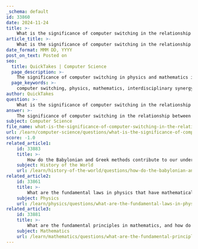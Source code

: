 ```yaml
---
_schema: default
id: 33860
date: 2024-11-24
title: >-
    What is the significance of computer switching in the relationship between physics and mathematics?
article_title: >-
    What is the significance of computer switching in the relationship between physics and mathematics?
date_format: MMM DD, YYYY
post_on_text: Posted on
seo:
  title: QuickTakes | Computer Science
  page_description: >-
    The significance of computer switching in physics and mathematics is explored through interdisciplinary synergy, experimental opportunities, computational models, Boolean logic applications, and educational impacts, showcasing the intertwined nature of these fields.
  page_keywords: >-
    computer switching, physics, mathematics, interdisciplinary synergy, computational models, experimental mathematics, Boolean logic, circuit design, learning, quantum computing
author: QuickTakes
question: >-
    What is the significance of computer switching in the relationship between physics and mathematics?
answer: >-
    The significance of computer switching in the relationship between physics and mathematics can be understood through several key aspects:\n\n1. **Interdisciplinary Synergy**: Computer science and physics are deeply intertwined, with computational methods playing a crucial role in simulating complex physical systems. The ability to switch between different computational models allows physicists to explore various scenarios and phenomena, enhancing their understanding of the underlying mathematical principles. This synergy is evident in fields such as quantum computing, where algorithms derived from quantum mechanics are implemented to solve problems that are otherwise intractable.\n\n2. **Experimental Mathematics**: The advent of computers has blurred the lines between theoretical mathematics and experimental physics. Mathematicians now often conduct computer experiments to explore mathematical concepts, similar to how experimental physicists test hypotheses. This approach allows for the discovery of new mathematical relationships and principles that can be applied to physical theories.\n\n3. **Computational Models**: The development of computational models in physics relies heavily on mathematical frameworks. For instance, the use of algorithms to analyze data sets or simulate physical processes requires a solid understanding of both mathematics and physics. The switching of data packets in computer networks can be likened to the way information is processed and transformed in physical systems, highlighting the mathematical language that underpins both fields.\n\n4. **Boolean Logic and Circuit Design**: The mathematics of computer switching, particularly Boolean algebra, is foundational to the design of circuits and algorithms. This mathematical framework is essential for understanding how computers process information, which in turn influences how physical systems can be modeled and analyzed. The properties of switching circuits and transistors are directly related to mathematical principles, demonstrating the practical application of mathematics in technology and physics.\n\n5. **Educational Impact**: The integration of computer simulations and computational environments in physics education has been shown to enhance students' understanding of complex concepts. By utilizing computer switching and simulations, educators can provide interactive learning experiences that bridge the gap between abstract mathematical theories and tangible physical phenomena.\n\nIn summary, computer switching plays a significant role in the relationship between physics and mathematics by facilitating interdisciplinary research, enhancing educational methodologies, and providing a framework for the development of computational models that deepen our understanding of the universe. This relationship continues to evolve, driven by advancements in technology and the increasing complexity of scientific problems.
subject: Computer Science
file_name: what-is-the-significance-of-computer-switching-in-the-relationship-between-physics-and-mathematics.md
url: /learn/computer-science/questions/what-is-the-significance-of-computer-switching-in-the-relationship-between-physics-and-mathematics
score: -1.0
related_article1:
    id: 33883
    title: >-
        How do the Babylonian and Greek methods contribute to our understanding of physics and mathematics?
    subject: History of the World
    url: /learn/history-of-the-world/questions/how-do-the-babylonian-and-greek-methods-contribute-to-our-understanding-of-physics-and-mathematics
related_article2:
    id: 33861
    title: >-
        What are the fundamental laws in physics that have mathematical descriptions?
    subject: Physics
    url: /learn/physics/questions/what-are-the-fundamental-laws-in-physics-that-have-mathematical-descriptions
related_article3:
    id: 33881
    title: >-
        What are the fundamental principles in mathematics, and how do they lead to consequential statements?
    subject: Mathematics
    url: /learn/mathematics/questions/what-are-the-fundamental-principles-in-mathematics-and-how-do-they-lead-to-consequential-statements
---
```


&nbsp;
